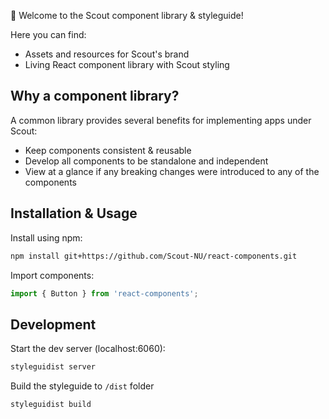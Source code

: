 👋 Welcome to the Scout component library & styleguide!

Here you can find:

- Assets and resources for Scout's brand
- Living React component library with Scout styling

## Why a component library?

A common library provides several benefits for implementing apps under Scout:

- Keep components consistent & reusable
- Develop all components to be standalone and independent
- View at a glance if any breaking changes were introduced to any of the components

## Installation & Usage

Install using npm:

```bash
npm install git+https://github.com/Scout-NU/react-components.git
```

Import components:

```javascript static
import { Button } from 'react-components';
```

## Development

Start the dev server (localhost:6060):

```bash
styleguidist server
```

Build the styleguide to `/dist` folder

```bash
styleguidist build
```
